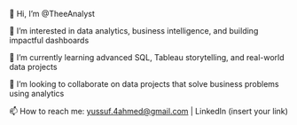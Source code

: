 👋 Hi, I’m @TheeAnalyst

👀 I’m interested in data analytics, business intelligence, and building impactful dashboards

🌱 I’m currently learning advanced SQL, Tableau storytelling, and real-world data projects

💞️ I’m looking to collaborate on data projects that solve business problems using analytics

📫 How to reach me: yussuf.4ahmed@gmail.com | LinkedIn (insert your link)

<!---
Yussuf-The-Analyst/Yussuf-The-Analyst is a ✨ special ✨ repository because its `README.md` (this file) appears on your GitHub profile.
You can click the Preview link to take a look at your changes.
--->
